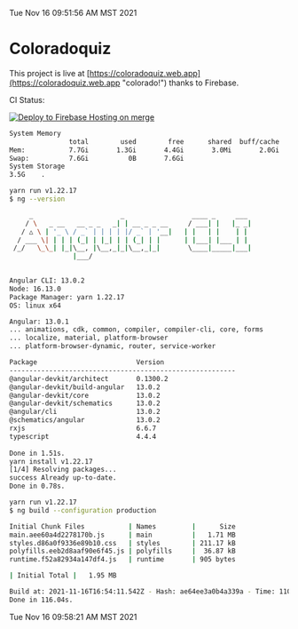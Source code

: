 Tue Nov 16 09:51:56 AM MST 2021

# Coloradoquiz


This project is live at [https://coloradoquiz.web.app](https://coloradoquiz.web.app "colorado!") thanks to Firebase.

CI Status: 

[![Deploy to Firebase Hosting on merge](https://github.com/teamkushal/coloradoquiz/actions/workflows/firebase-hosting-merge.yml/badge.svg)](https://github.com/teamkushal/coloradoquiz/actions/workflows/firebase-hosting-merge.yml)

```bash
System Memory
               total        used        free      shared  buff/cache   available
Mem:           7.7Gi       1.3Gi       4.4Gi       3.0Mi       2.0Gi       6.1Gi
Swap:          7.6Gi          0B       7.6Gi
System Storage
3.5G	.
```
```bash
yarn run v1.22.17
$ ng --version

     _                      _                 ____ _     ___
    / \   _ __   __ _ _   _| | __ _ _ __     / ___| |   |_ _|
   / △ \ | '_ \ / _` | | | | |/ _` | '__|   | |   | |    | |
  / ___ \| | | | (_| | |_| | | (_| | |      | |___| |___ | |
 /_/   \_\_| |_|\__, |\__,_|_|\__,_|_|       \____|_____|___|
                |___/
    

Angular CLI: 13.0.2
Node: 16.13.0
Package Manager: yarn 1.22.17
OS: linux x64

Angular: 13.0.1
... animations, cdk, common, compiler, compiler-cli, core, forms
... localize, material, platform-browser
... platform-browser-dynamic, router, service-worker

Package                         Version
---------------------------------------------------------
@angular-devkit/architect       0.1300.2
@angular-devkit/build-angular   13.0.2
@angular-devkit/core            13.0.2
@angular-devkit/schematics      13.0.2
@angular/cli                    13.0.2
@schematics/angular             13.0.2
rxjs                            6.6.7
typescript                      4.4.4
    
Done in 1.51s.
yarn install v1.22.17
[1/4] Resolving packages...
success Already up-to-date.
Done in 0.78s.
```
```bash
yarn run v1.22.17
$ ng build --configuration production

Initial Chunk Files           | Names         |      Size
main.aee60a4d2278170b.js      | main          |   1.71 MB
styles.d86a0f9336e89b10.css   | styles        | 211.17 kB
polyfills.eeb2d8aaf90e6f45.js | polyfills     |  36.87 kB
runtime.f52a82934a147df4.js   | runtime       | 905 bytes

| Initial Total |   1.95 MB

Build at: 2021-11-16T16:54:11.542Z - Hash: ae64ee3a0b4a339a - Time: 110724ms
Done in 116.04s.
```
Tue Nov 16 09:58:21 AM MST 2021

